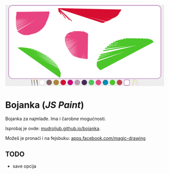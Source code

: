 [![](screen.png)](http://mudroljub.github.io/bojanka/)

# Bojanka (*JS Paint*)

Bojanka za najmlađe. Ima i čarobne mogućnosti.

Isprobaj je ovde: [mudroljub.github.io/bojanka](http://mudroljub.github.io/bojanka/). 

Možeš je pronaći i na fejsbuku: [apps.facebook.com/magic-drawing](https://apps.facebook.com/magic-drawing/)

## TODO
- save opcija
